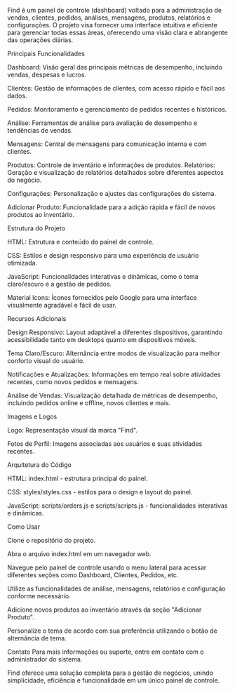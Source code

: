 Find é um painel de controle (dashboard) voltado para a administração de vendas, clientes, pedidos, análises, mensagens, produtos, relatórios e configurações. O projeto visa fornecer uma interface intuitiva e eficiente para gerenciar todas essas áreas, oferecendo uma visão clara e abrangente das operações diárias.

Principais Funcionalidades

Dashboard: Visão geral das principais métricas de desempenho, incluindo vendas, despesas e lucros.

Clientes: Gestão de informações de clientes, com acesso rápido e fácil aos dados.

Pedidos: Monitoramento e gerenciamento de pedidos recentes e históricos.

Análise: Ferramentas de análise para avaliação de desempenho e tendências de vendas.

Mensagens: Central de mensagens para comunicação interna e com clientes.

Produtos: Controle de inventário e informações de produtos.
Relatórios: Geração e visualização de relatórios detalhados sobre diferentes aspectos do negócio.

Configurações: Personalização e ajustes das configurações do sistema.

Adicionar Produto: Funcionalidade para a adição rápida e fácil de novos produtos ao inventário.


Estrutura do Projeto

HTML: Estrutura e conteúdo do painel de controle.

CSS: Estilos e design responsivo para uma experiência de usuário otimizada.

JavaScript: Funcionalidades interativas e dinâmicas, como o tema claro/escuro e a gestão de pedidos.

Material Icons: Ícones fornecidos pelo Google para uma interface visualmente agradável e fácil de usar.


Recursos Adicionais

Design Responsivo: Layout adaptável a diferentes dispositivos, garantindo acessibilidade tanto em desktops quanto em dispositivos móveis.

Tema Claro/Escuro: Alternância entre modos de visualização para melhor conforto visual do usuário.

Notificações e Atualizações: Informações em tempo real sobre atividades recentes, como novos pedidos e mensagens.

Análise de Vendas: Visualização detalhada de métricas de desempenho, incluindo pedidos online e offline, novos clientes e mais.


Imagens e Logos

Logo: Representação visual da marca "Find".

Fotos de Perfil: Imagens associadas aos usuários e suas atividades recentes.


Arquitetura do Código

HTML: index.html - estrutura principal do painel.

CSS: styles/styles.css - estilos para o design e layout do painel.

JavaScript: scripts/orders.js e scripts/scripts.js - funcionalidades interativas e dinâmicas.


Como Usar

Clone o repositório do projeto.

Abra o arquivo index.html em um navegador web.

Navegue pelo painel de controle usando o menu lateral para acessar diferentes seções como Dashboard, Clientes, Pedidos, etc.

Utilize as funcionalidades de análise, mensagens, relatórios e configuração conforme necessário.

Adicione novos produtos ao inventário através da seção "Adicionar Produto".

Personalize o tema de acordo com sua preferência utilizando o botão de alternância de tema.


Contato
Para mais informações ou suporte, entre em contato com o administrador do sistema.


Find oferece uma solução completa para a gestão de negócios, unindo simplicidade, eficiência e funcionalidade em um único painel de controle.